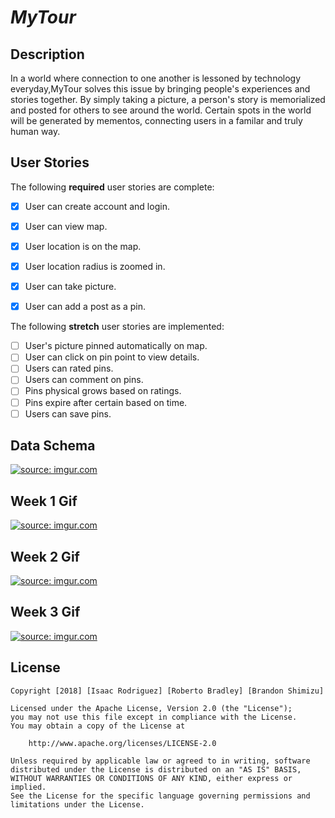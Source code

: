 # *MyTour*

## Description

In a world where connection to one another is lessoned by technology everyday,MyTour solves this issue by bringing people's experiences and stories together. By simply taking a picture, a person's story is memorialized and posted for others to see around the world. Certain spots in the world will be generated by mementos, connecting users in a familar and truly human way.

## User Stories

The following **required** user stories are complete:
- [x] User can create account and login.
- [x] User can view map.
- [x] User location is on the map.
- [x] User location radius is zoomed in.
- [x] User can take picture.
- [x] User can add a post as a pin.


The following **stretch** user stories are implemented:
- [ ] User's picture pinned automatically on map.
- [ ] User can click on pin point to view details.
- [ ] Users can rated pins.
- [ ] Users can comment on pins.
- [ ] Pins physical grows based on ratings.
- [ ] Pins expire after certain based on time.
- [ ] Users can save pins.

## Data Schema
<a href="https://imgur.com/ICXy0CY"><img src="https://i.imgur.com/ICXy0CY.png" title="source: imgur.com" /></a>

## Week 1 Gif
<a href="https://imgur.com/fABGGs8.gif"><img src="https://i.imgur.com/fABGGs8.gif" title="source: imgur.com" /></a>

## Week 2 Gif
<a href="https://i.imgur.com/VAonXXG.gif"><img src="https://i.imgur.com/VAonXXG.gif" title="source: imgur.com" /></a>

## Week 3 Gif
<a href="https://media.giphy.com/media/3q3Q8SLYQWFAOXDdYW/giphy.gif"><img src="https://media.giphy.com/media/3q3Q8SLYQWFAOXDdYW/giphy.gif" title="source: imgur.com" /></a>

## License

    Copyright [2018] [Isaac Rodriguez] [Roberto Bradley] [Brandon Shimizu]

    Licensed under the Apache License, Version 2.0 (the "License");
    you may not use this file except in compliance with the License.
    You may obtain a copy of the License at

        http://www.apache.org/licenses/LICENSE-2.0

    Unless required by applicable law or agreed to in writing, software
    distributed under the License is distributed on an "AS IS" BASIS,
    WITHOUT WARRANTIES OR CONDITIONS OF ANY KIND, either express or implied.
    See the License for the specific language governing permissions and
    limitations under the License.

